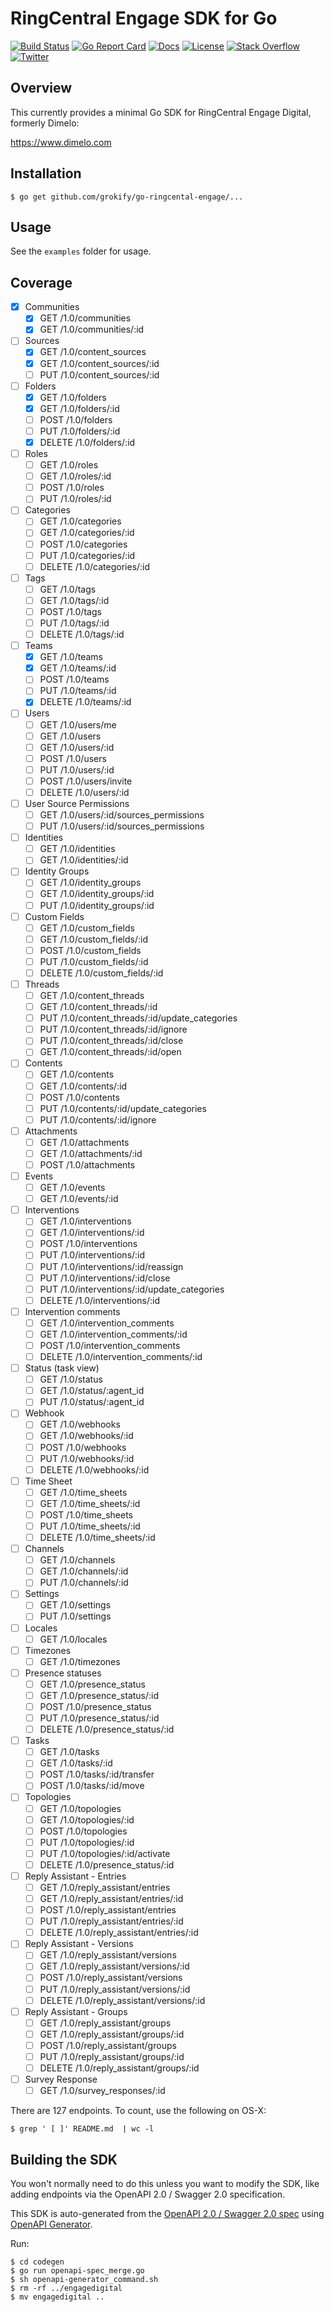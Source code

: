 # RingCentral Engage SDK for Go

[![Build Status][build-status-svg]][build-status-link]
[![Go Report Card][goreport-svg]][goreport-link]
[![Docs][docs-godoc-svg]][docs-godoc-link]
[![License][license-svg]][license-link]
[![Stack Overflow][stackoverflow-svg]][stackoverflow-link]
[![Twitter][twitter-svg]][twitter-link]

 [build-status-svg]: https://api.travis-ci.org/grokify/go-ringcentral-engage.svg?branch=master
 [build-status-link]: https://travis-ci.org/grokify/go-ringcentral-engage
 [goreport-svg]: https://goreportcard.com/badge/github.com/grokify/go-ringcentral-engage
 [goreport-link]: https://goreportcard.com/report/github.com/grokify/go-ringcentral-engage
 [docs-godoc-svg]: https://img.shields.io/badge/docs-godoc-blue.svg
 [docs-godoc-link]: https://godoc.org/github.com/grokify/go-ringcentral-engage/engagedigital
 [license-svg]: https://img.shields.io/badge/license-MIT-blue.svg
 [license-link]: https://github.com/grokify/go-ringcentral-engage/blob/master/LICENSE
 [stackoverflow-svg]: https://img.shields.io/badge/Stack%20Overflow-ringcentral-orange.svg
 [stackoverflow-link]: https://stackoverflow.com/questions/tagged/ringcentral
 [twitter-svg]: https://img.shields.io/twitter/follow/ringcentraldevs.svg?style=social&label=follow
 [twitter-link]: https://twitter.com/RingCentralDevs

## Overview

This currently provides a minimal Go SDK for RingCentral Engage Digital, formerly Dimelo:

https://www.dimelo.com

## Installation

```
$ go get github.com/grokify/go-ringcental-engage/...
```

## Usage

See the `examples` folder for usage.

## Coverage

- [x] Communities
  - [x] GET /1.0/communities
  - [x] GET /1.0/communities/:id

- [ ] Sources
  - [x] GET /1.0/content_sources
  - [x] GET /1.0/content_sources/:id
  - [ ] PUT /1.0/content_sources/:id

- [ ] Folders
  - [x] GET /1.0/folders
  - [x] GET /1.0/folders/:id
  - [ ] POST /1.0/folders
  - [ ] PUT /1.0/folders/:id
  - [x] DELETE /1.0/folders/:id

- [ ] Roles
  - [ ] GET /1.0/roles
  - [ ] GET /1.0/roles/:id
  - [ ] POST /1.0/roles
  - [ ] PUT /1.0/roles/:id

- [ ] Categories
  - [ ] GET /1.0/categories
  - [ ] GET /1.0/categories/:id
  - [ ] POST /1.0/categories
  - [ ] PUT /1.0/categories/:id
  - [ ] DELETE /1.0/categories/:id

- [ ] Tags
  - [ ] GET /1.0/tags
  - [ ] GET /1.0/tags/:id
  - [ ] POST /1.0/tags
  - [ ] PUT /1.0/tags/:id
  - [ ] DELETE /1.0/tags/:id

- [ ] Teams
  - [x] GET /1.0/teams
  - [x] GET /1.0/teams/:id
  - [ ] POST /1.0/teams
  - [ ] PUT /1.0/teams/:id
  - [x] DELETE /1.0/teams/:id

- [ ] Users
  - [ ] GET /1.0/users/me
  - [ ] GET /1.0/users
  - [ ] GET /1.0/users/:id
  - [ ] POST /1.0/users
  - [ ] PUT /1.0/users/:id
  - [ ] POST /1.0/users/invite
  - [ ] DELETE /1.0/users/:id

- [ ] User Source Permissions
  - [ ] GET /1.0/users/:id/sources_permissions
  - [ ] PUT /1.0/users/:id/sources_permissions

- [ ] Identities
  - [ ] GET /1.0/identities
  - [ ] GET /1.0/identities/:id

- [ ] Identity Groups
  - [ ] GET /1.0/identity_groups
  - [ ] GET /1.0/identity_groups/:id
  - [ ] PUT /1.0/identity_groups/:id

- [ ] Custom Fields
  - [ ] GET /1.0/custom_fields
  - [ ] GET /1.0/custom_fields/:id
  - [ ] POST /1.0/custom_fields
  - [ ] PUT /1.0/custom_fields/:id
  - [ ] DELETE /1.0/custom_fields/:id

- [ ] Threads
  - [ ] GET /1.0/content_threads
  - [ ] GET /1.0/content_threads/:id
  - [ ] PUT /1.0/content_threads/:id/update_categories
  - [ ] PUT /1.0/content_threads/:id/ignore
  - [ ] PUT /1.0/content_threads/:id/close
  - [ ] GET /1.0/content_threads/:id/open

- [ ] Contents
  - [ ] GET /1.0/contents
  - [ ] GET /1.0/contents/:id
  - [ ] POST /1.0/contents
  - [ ] PUT /1.0/contents/:id/update_categories
  - [ ] PUT /1.0/contents/:id/ignore

- [ ] Attachments
  - [ ] GET /1.0/attachments
  - [ ] GET /1.0/attachments/:id
  - [ ] POST /1.0/attachments

- [ ] Events
  - [ ] GET /1.0/events
  - [ ] GET /1.0/events/:id

- [ ] Interventions
  - [ ] GET /1.0/interventions
  - [ ] GET /1.0/interventions/:id
  - [ ] POST /1.0/interventions
  - [ ] PUT /1.0/interventions/:id
  - [ ] PUT /1.0/interventions/:id/reassign
  - [ ] PUT /1.0/interventions/:id/close
  - [ ] PUT /1.0/interventions/:id/update_categories
  - [ ] DELETE /1.0/interventions/:id

- [ ] Intervention comments
  - [ ] GET /1.0/intervention_comments
  - [ ] GET /1.0/intervention_comments/:id
  - [ ] POST /1.0/intervention_comments
  - [ ] DELETE /1.0/intervention_comments/:id

- [ ] Status (task view)
  - [ ] GET /1.0/status
  - [ ] GET /1.0/status/:agent_id
  - [ ] PUT /1.0/status/:agent_id

- [ ] Webhook
  - [ ] GET /1.0/webhooks
  - [ ] GET /1.0/webhooks/:id
  - [ ] POST /1.0/webhooks
  - [ ] PUT /1.0/webhooks/:id
  - [ ] DELETE /1.0/webhooks/:id

- [ ] Time Sheet
  - [ ] GET /1.0/time_sheets
  - [ ] GET /1.0/time_sheets/:id
  - [ ] POST /1.0/time_sheets
  - [ ] PUT /1.0/time_sheets/:id
  - [ ] DELETE /1.0/time_sheets/:id

- [ ] Channels
  - [ ] GET /1.0/channels
  - [ ] GET /1.0/channels/:id
  - [ ] PUT /1.0/channels/:id

- [ ] Settings
  - [ ] GET /1.0/settings
  - [ ] PUT /1.0/settings

- [ ] Locales
  - [ ] GET /1.0/locales

- [ ] Timezones
  - [ ] GET /1.0/timezones

- [ ] Presence statuses
  - [ ] GET /1.0/presence_status
  - [ ] GET /1.0/presence_status/:id
  - [ ] POST /1.0/presence_status
  - [ ] PUT /1.0/presence_status/:id
  - [ ] DELETE /1.0/presence_status/:id

- [ ] Tasks
  - [ ] GET /1.0/tasks
  - [ ] GET /1.0/tasks/:id
  - [ ] POST /1.0/tasks/:id/transfer
  - [ ] POST /1.0/tasks/:id/move

- [ ] Topologies
  - [ ] GET /1.0/topologies
  - [ ] GET /1.0/topologies/:id
  - [ ] POST /1.0/topologies
  - [ ] PUT /1.0/topologies/:id
  - [ ] PUT /1.0/topologies/:id/activate
  - [ ] DELETE /1.0/presence_status/:id

- [ ] Reply Assistant - Entries
  - [ ] GET /1.0/reply_assistant/entries
  - [ ] GET /1.0/reply_assistant/entries/:id
  - [ ] POST /1.0/reply_assistant/entries
  - [ ] PUT /1.0/reply_assistant/entries/:id
  - [ ] DELETE /1.0/reply_assistant/entries/:id

- [ ] Reply Assistant - Versions
  - [ ] GET /1.0/reply_assistant/versions
  - [ ] GET /1.0/reply_assistant/versions/:id
  - [ ] POST /1.0/reply_assistant/versions
  - [ ] PUT /1.0/reply_assistant/versions/:id
  - [ ] DELETE /1.0/reply_assistant/versions/:id

- [ ] Reply Assistant - Groups
  - [ ] GET /1.0/reply_assistant/groups
  - [ ] GET /1.0/reply_assistant/groups/:id
  - [ ] POST /1.0/reply_assistant/groups
  - [ ] PUT /1.0/reply_assistant/groups/:id
  - [ ] DELETE /1.0/reply_assistant/groups/:id

- [ ] Survey Response
  - [ ] GET /1.0/survey_responses/:id

There are 127 endpoints. To count, use the following on OS-X:

```
$ grep ' [ ]' README.md  | wc -l
```

## Building the SDK

You won't normally need to do this unless you want to modify the SDK, like adding endpoints via the OpenAPI 2.0 / Swagger 2.0 specification.

This SDK is auto-generated from the [OpenAPI 2.0 / Swagger 2.0 spec](codegen/openapi-spec.json) using [OpenAPI Generator](https://github.com/OpenAPITools/openapi-generator).

Run:

```
$ cd codegen
$ go run openapi-spec_merge.go
$ sh openapi-generator_command.sh
$ rm -rf ../engagedigital
$ mv engagedigital ..
```